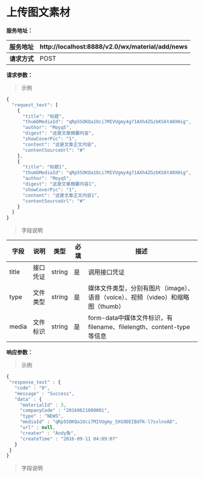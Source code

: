 # 上传图文素材

**服务地址：**

| **服务地址** | http://localhost:8888/v2.0/wx/material/add/news |
| --- | --- |
| **请求方式** | POST |


**请求参数：**

>示例

```javascript
{
  "request_text": [
    {
      "title": "标题",
      "thumbMediaId": "qRp5SOKQa1Oci7MIVUgmy4g71AXh4ZGzbKS6t40XHig",
      "author": "Moyq5",
      "digest": "这是文章摘要内容",
      "showCoverPic": "1",
      "content": "这是文章正文内容",
      "contentSourceUrl": "#"
    },
    {
      "title": "标题1",
      "thumbMediaId": "qRp5SOKQa1Oci7MIVUgmy4g71AXh4ZGzbKS6t40XHig",
      "author": "Moyq5",
      "digest": "这是文章摘要内容1",
      "showCoverPic": "1",
      "content": "这是文章正文内容1",
      "contentSourceUrl": "#"
    }
  ]
}
```

>字段说明

| **字段** | **说明** | **类型** | **必填** | **描述** |
| --- | --- | --- | --- | --- |
| title | 接口凭证 | string | 是 | 调用接口凭证 |
| type | 文件类型 | string | 是 | 媒体文件类型，分别有图片（image）、语音（voice）、视频（video）和缩略图（thumb） |
| media | 文件标识 | string | 是 | form-data中媒体文件标识，有filename、filelength、content-type等信息 |

**响应参数：**

>示例

```javascript
{
 "response_text" : {
   "code" : "0",
   "message" : "Success",
   "data" : {
     "materialId" : 3,
     "companyCode" : "20160621000001",
     "type" : "NEWS",
     "mediaId" : "qRp5SOKQa1Oci7MIVUgmy_5XG9DEIBdfK-l7sxlnoA8",
     "url" : null,
     "creater" : "Andy兔",
     "createTime" : "2016-09-11 04:09:07"
   }
 }
}
```

>字段说明


